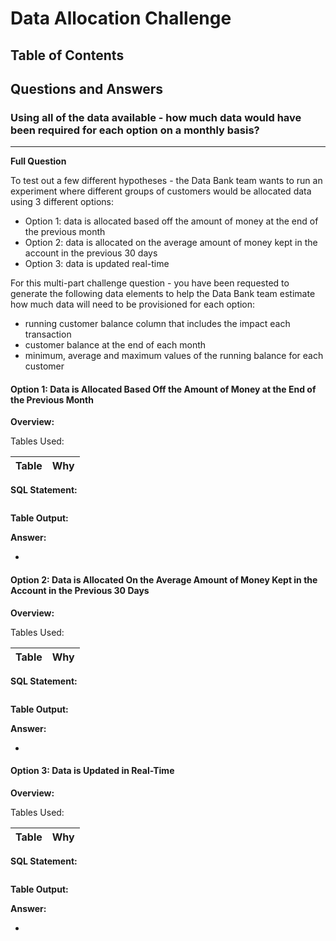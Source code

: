 # Data Allocation Challenge
## Table of Contents

[]()

## Questions and Answers
### Using all of the data available - how much data would have been required for each option on a monthly basis?
___________________________________________________________________________________________________________________________

**Full Question**

To test out a few different hypotheses - the Data Bank team wants to run an experiment where different groups of customers would be allocated data using 3 different options:

- Option 1: data is allocated based off the amount of money at the end of the previous month
- Option 2: data is allocated on the average amount of money kept in the account in the previous 30 days
- Option 3: data is updated real-time

For this multi-part challenge question - you have been requested to generate the following data elements to help the Data Bank team estimate how much data will need to be provisioned for each option:

- running customer balance column that includes the impact each transaction
- customer balance at the end of each month
- minimum, average and maximum values of the running balance for each customer

#### Option 1: Data is Allocated Based Off the Amount of Money at the End of the Previous Month

**Overview:**

Tables Used:

| Table | Why |
| ----- | --- |

**SQL Statement:**
	
```sql	

```

**Table Output:**

**Answer:**

-

#### Option 2: Data is Allocated On the Average Amount of Money Kept in the Account in the Previous 30 Days

**Overview:**

Tables Used:

| Table | Why |
| ----- | --- |

**SQL Statement:**
	
```sql	

```

**Table Output:**

**Answer:**

-

#### Option 3: Data is Updated in Real-Time

**Overview:**

Tables Used:

| Table | Why |
| ----- | --- |

**SQL Statement:**
	
```sql	

```

**Table Output:**

**Answer:**

-